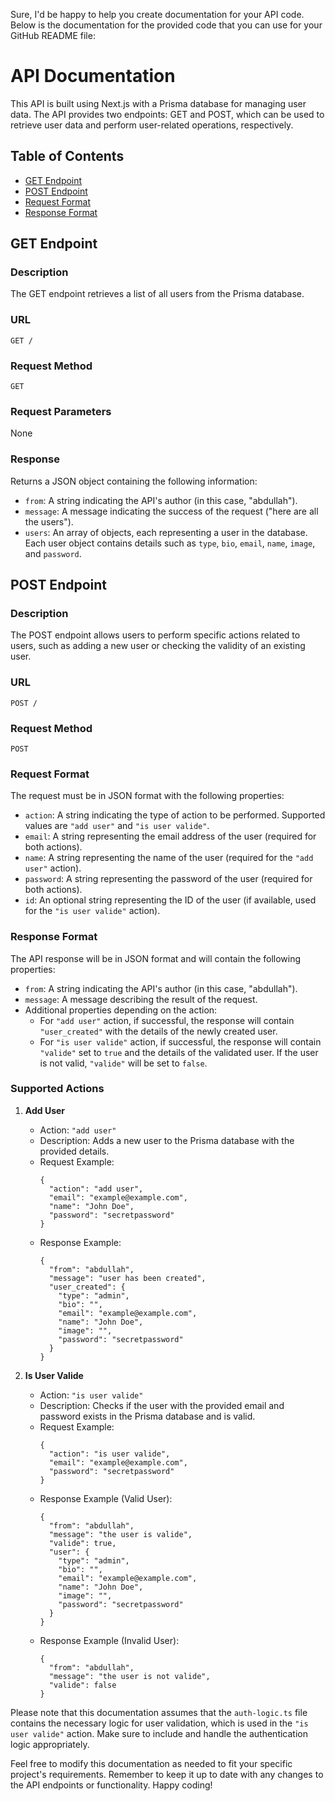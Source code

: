 Sure, I'd be happy to help you create documentation for your API code. Below is the documentation for the provided code that you can use for your GitHub README file:

# API Documentation

This API is built using Next.js with a Prisma database for managing user data. The API provides two endpoints: GET and POST, which can be used to retrieve user data and perform user-related operations, respectively.

## Table of Contents
- [GET Endpoint](#get-endpoint)
- [POST Endpoint](#post-endpoint)
- [Request Format](#request-format)
- [Response Format](#response-format)

## GET Endpoint

### Description

The GET endpoint retrieves a list of all users from the Prisma database.

### URL

```
GET /
```

### Request Method

```
GET
```

### Request Parameters

None

### Response

Returns a JSON object containing the following information:

- `from`: A string indicating the API's author (in this case, "abdullah").
- `message`: A message indicating the success of the request ("here are all the users").
- `users`: An array of objects, each representing a user in the database. Each user object contains details such as `type`, `bio`, `email`, `name`, `image`, and `password`.

## POST Endpoint

### Description

The POST endpoint allows users to perform specific actions related to users, such as adding a new user or checking the validity of an existing user.

### URL

```
POST /
```

### Request Method

```
POST
```

### Request Format

The request must be in JSON format with the following properties:

- `action`: A string indicating the type of action to be performed. Supported values are `"add user"` and `"is user valide"`.
- `email`: A string representing the email address of the user (required for both actions).
- `name`: A string representing the name of the user (required for the `"add user"` action).
- `password`: A string representing the password of the user (required for both actions).
- `id`: An optional string representing the ID of the user (if available, used for the `"is user valide"` action).

### Response Format

The API response will be in JSON format and will contain the following properties:

- `from`: A string indicating the API's author (in this case, "abdullah").
- `message`: A message describing the result of the request.
- Additional properties depending on the action:
  - For `"add user"` action, if successful, the response will contain `"user_created"` with the details of the newly created user.
  - For `"is user valide"` action, if successful, the response will contain `"valide"` set to `true` and the details of the validated user. If the user is not valid, `"valide"` will be set to `false`.

### Supported Actions

1. **Add User**
   - Action: `"add user"`
   - Description: Adds a new user to the Prisma database with the provided details.
   - Request Example:
     ```
     {
       "action": "add user",
       "email": "example@example.com",
       "name": "John Doe",
       "password": "secretpassword"
     }
     ```
   - Response Example:
     ```
     {
       "from": "abdullah",
       "message": "user has been created",
       "user_created": {
         "type": "admin",
         "bio": "",
         "email": "example@example.com",
         "name": "John Doe",
         "image": "",
         "password": "secretpassword"
       }
     }
     ```

2. **Is User Valide**


   - Action: `"is user valide"`
   - Description: Checks if the user with the provided email and password exists in the Prisma database and is valid.
   - Request Example:
     ```
     {
       "action": "is user valide",
       "email": "example@example.com",
       "password": "secretpassword"
     }
     ```
   - Response Example (Valid User):
     ```
     {
       "from": "abdullah",
       "message": "the user is valide",
       "valide": true,
       "user": {
         "type": "admin",
         "bio": "",
         "email": "example@example.com",
         "name": "John Doe",
         "image": "",
         "password": "secretpassword"
       }
     }
     ```
   - Response Example (Invalid User):
     ```
     {
       "from": "abdullah",
       "message": "the user is not valide",
       "valide": false
     }
     ```

Please note that this documentation assumes that the `auth-logic.ts` file contains the necessary logic for user validation, which is used in the `"is user valide"` action. Make sure to include and handle the authentication logic appropriately.

Feel free to modify this documentation as needed to fit your specific project's requirements. Remember to keep it up to date with any changes to the API endpoints or functionality. Happy coding!